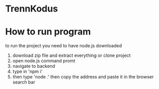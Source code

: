 # TrennKodus



# How to run program
to run the project you need to have node.js downloaded
1. download zip file and extract everything or clone project
3. open node.js command promt
4. navigate to backend
5. type in 'npm i'
6. then type 'node .' then copy the address and paste it in the browser search bar
